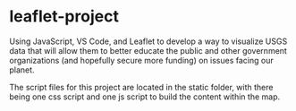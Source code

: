 # leaflet-project
Using JavaScript, VS Code, and Leaflet to develop a way to visualize USGS data that will allow them to better educate the public and other government organizations (and hopefully secure more funding) on issues facing our planet.

The script files for this project are located in the static folder, with there being one css script and one js script to build the content within the map. 

